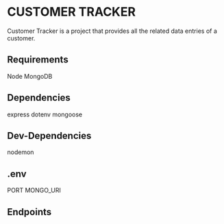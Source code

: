 # CUSTOMER TRACKER

Customer Tracker is a project that provides all the related data entries of a customer.

## Requirements

Node
MongoDB

## Dependencies

express
dotenv
mongoose

## Dev-Dependencies

nodemon

## .env

PORT
MONGO_URI

## Endpoints
